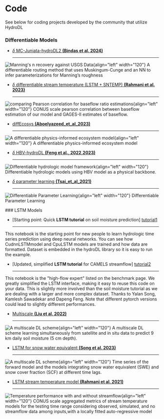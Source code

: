 # Code 

See below for coding projects developed by the community that utilize HydroDL

### Differentiable Models

<div class="result" markdown>
  <div class="grid cards" markdown>

-   [$\delta$ MC-Juniata-hydroDL2 __(Bindas et al. 2024)__][bindas_2023.md]

    ---
![Manning's n recovery against USGS Data](../assets/project-figures/wrcr27009-fig-0001-m.jpg){align="left" width="120"}
A differentiable routing method that uses Muskingum-Cunge and an NN to infer parameterizations for Manning’s roughness


  </div>
</div>
<div class="result" markdown>
  <div class="grid cards" markdown>

-   [$\delta$ differentiable stream temperature (LSTM + SNTEMP) __(Rahmani et al. 2023)__][Rahmani_et_al_2023.md]

    ---
![comparing Pearson correlation for baseflow ratio estimations](../assets/project-figures/Fig5_Rahmani2023.PNG){align="left" width="120"}
CONUS scale pearson correlation between baseflow estimation of our model and GAGES-II estimates of baseflow.

  </div>
</div>

<div class="result" markdown>
  <div class="grid cards" markdown>

-   [diffEcosys __(Aboelyazeed_et_al_2023)__][Aboelyazeed_et_al_2023.md]

    ---
![A differentiable physics-informed ecosystem model](../assets/project-figures/Aboelyazeed_2023.png){align="left" width="120"}
A differentiable physics-informed ecosystem model 

  </div>
</div>
<div class="result" markdown>
  <div class="grid cards" markdown>

-   [$\delta$ HBV-hydroDL __(Feng et al., 2022,2023)__][feng_2023.md]

    ---
![Differentiable hydrologic model framework](../assets/project-figures/diffHBV.png){align="left" width="120"}
Differentiable hydrologic models using HBV model as a physical backbone.

  </div>
</div>

<div class="result" markdown>
  <div class="grid cards" markdown>

-   [$\delta$ parameter learning __(Tsai_et_al_2021)__][Tsai_et_al_2021.md]

    ---
![Differentiable Parameter Learning](../assets/project-figures/Tsai_etal2021.png){align="left" width="120"}
Differentiable Parameter Learning

  </div>
</div>
### LSTM Models

<div class="result" markdown>
  <div class="grid cards" markdown>

-   [Starting point: Quick __LSTM tutorial__ on soil moisture prediction] [tutorial1]
  
    --- 
This notebook is the starting point for new people to learn hydrologic time series prediction using deep neural networks. You can see how CudnnLSTMmodel and CpuLSTM models are trained and how data are formatted. Dataset is embedded in the hydroDL library so it is easy to run the example.


  </div>
</div>
<div class="result" markdown>
  <div class="grid cards" markdown>

-   [Updated, simplified __LSTM tutorial__ for CAMELS streamflow] [tutorial2]
  
    --- 
This notebook is the "high-flow expert" listed on the benchmark page. We greatly simplified the LSTM interface, making it easy to reuse this code on your data. This is slightly more involved than the soil moisture tutorial as we are dealing with a larger and more complex dataset. Thanks to Yalan Song, Kamlesh Sawadekar and Dapeng Feng. Note that different pytorch versions could lead to slightly different performances. 


  </div>
</div>
<div class="result" markdown>
  <div class="grid cards" markdown>

-   [Multiscale __(Liu et al. 2022)__][liu_2022.md]

    --- 
![A multiscale DL scheme](../assets/project-figures/liu_2022.jpg){align="left" width="120"}
A multiscale DL scheme learning simultaneously from satellite and in situ data to predict 9 km daily soil moisture (5 cm depth). 

  </div>
</div>

<div class="result" markdown>
  <div class="grid cards" markdown>

-   [LSTM for snow water equivalent __(Song et al. 2023)__][Song_SWE_2023.md]
   
    ---
![A multiscale DL scheme](../assets/project-figures/Song_2023_SWE.png){align="left" width="120"}
Time series of the forward model and the models integrating snow water equivalent (SWE) and snow cover fraction (SCF) at different time lags. 

  </div>
</div>
<div class="result" markdown>
  <div class="grid cards" markdown>

-   [LSTM stream temperature model __(Rahmani et al. 2021)__][Rahmani_et_al_2021.md]
   
    ---
![Temperature performance with and without streamflow](../assets/project-figures/Rahmani_et_al_2021.PNG){align="left" width="120"}
CONUS scale aggregated metrics of stream temperature models for the testing time range considering observed, simulated, and no streamflow data among inputs,with a locally fitted auto-regressive model

  </div>
</div>

  [feng_2023.md]: ../codes/feng_2023.md
  [tutorial1]: https://colab.research.google.com/drive/1C4LIgMcqef3WxEd8TosLXP6tGD-CAXsJ
  [tutorial2]: https://bit.ly/47KqJHK
  [bindas_2023.md]: ../codes/bindas_2023.md
  [liu_2022.md]: ../codes/liu_2022.md
  [Song_SWE_2023.md]: ../codes/Song_SWE_2023.md
  [Rahmani_et_al_2021.md]: ../codes/Rahmani_et_al_2021.md
  [Aboelyazeed_et_al_2023.md]: ../codes/Aboelyazeed_2023.md
  [Tsai_et_al_2021.md]: ../codes/Tsai_2021.md
  [Rahmani_et_al_2023.md]: ../codes/Rahmani_et_al_2023.md


